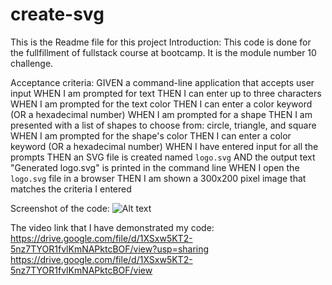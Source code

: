# create-svg

This is the Readme file for this project
Introduction: This code is done for the fullfillment of fullstack course at bootcamp. 
It is the module number 10 challenge. 

Acceptance criteria:
GIVEN a command-line application that accepts user input
WHEN I am prompted for text
THEN I can enter up to three characters
WHEN I am prompted for the text color
THEN I can enter a color keyword (OR a hexadecimal number)
WHEN I am prompted for a shape
THEN I am presented with a list of shapes to choose from: circle, triangle, and square
WHEN I am prompted for the shape's color
THEN I can enter a color keyword (OR a hexadecimal number)
WHEN I have entered input for all the prompts
THEN an SVG file is created named `logo.svg`
AND the output text "Generated logo.svg" is printed in the command line
WHEN I open the `logo.svg` file in a browser
THEN I am shown a 300x200 pixel image that matches the criteria I entered

Screenshot of the code:
![Alt text](image.png)

The video link that I have demonstrated my code:
https://drive.google.com/file/d/1XSxw5KT2-5nz7TYOR1fvlKmNAPktcBOF/view?usp=sharing
https://drive.google.com/file/d/1XSxw5KT2-5nz7TYOR1fvlKmNAPktcBOF/view

